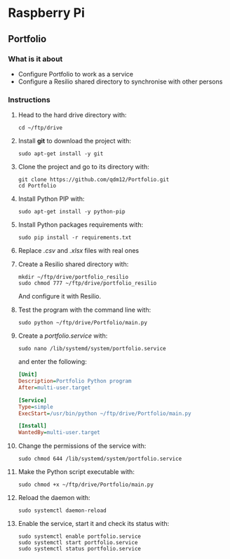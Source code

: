 # Raspberry Pi

## Portfolio

### What is it about
- Configure Portfolio to work as a service
- Configure a Resilio shared directory to synchronise with other persons

### Instructions
1. Head to the hard drive directory with:
   
   ```shell
   cd ~/ftp/drive
   ```

2. Install **git** to download the project with:

   ```shell
   sudo apt-get install -y git
   ```

3. Clone the project and go to its directory with:

   ```shell
   git clone https://github.com/qdm12/Portfolio.git
   cd Portfolio
   ```

4. Install Python PIP with:

   ```shell
   sudo apt-get install -y python-pip
   ```

5. Install Python packages requirements with:

   ```shell
   sudo pip install -r requirements.txt
   ```

6. Replace *.csv* and *.xlsx* files with real ones

7. Create a Resilio shared directory with:

   ```shell
   mkdir ~/ftp/drive/portfolio_resilio
   sudo chmod 777 ~/ftp/drive/portfolio_resilio
   ```
   
   And configure it with Resilio.
   
8. Test the program with the command line with:

   ```shell
   sudo python ~/ftp/drive/Portfolio/main.py
   ```

9. Create a *portfolio.service* with:

   ```shell
   sudo nano /lib/systemd/system/portfolio.service
   ```

   and enter the following:

   ```ini
   [Unit]
   Description=Portfolio Python program
   After=multi-user.target
   
   [Service]
   Type=simple
   ExecStart=/usr/bin/python ~/ftp/drive/Portfolio/main.py
   
   [Install]
   WantedBy=multi-user.target
   ```
   
10. Change the permissions of the service with:

    ```shell
    sudo chmod 644 /lib/systemd/system/portfolio.service
    ```
    
11. Make the Python script executable with:

    ```shell
    sudo chmod +x ~/ftp/drive/Portfolio/main.py
    ```
    
12. Reload the daemon with:

    ```shell
    sudo systemctl daemon-reload
    ```
    
13. Enable the service, start it and check its status with:

    ```shell
    sudo systemctl enable portfolio.service
    sudo systemctl start portfolio.service
    sudo systemctl status portfolio.service
    ```